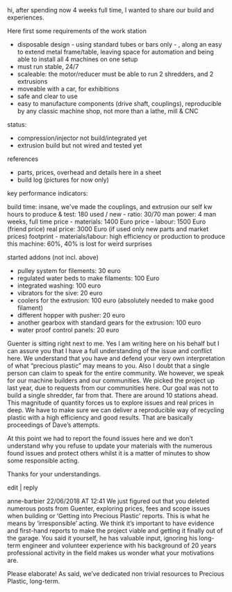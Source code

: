 hi,
after spending now 4 weeks full time, I wanted to share our build and experiences.

Here first some requirements of the work station
- disposable design - using standard tubes or bars only - , along an easy to extend metal frame/table, leaving space for automation and being able to install all 4 machines on one setup
- must run stable, 24/7
- scaleable: the motor/reducer must be able to run 2 shredders, and 2 extrusions
- moveable with a car, for exhibitions
- safe and clear to use
- easy to manufacture components (drive shaft, couplings), reproducible by any classic machine shop, not more than a lathe, mill & CNC

status:

- compression/injector not build/integrated yet
- extrusion build but not wired and tested yet

references
- parts, prices, overhead and details here in a sheet
- build log (pictures for now only)

key performance indicators:

build time: insane, we've made the couplings, and extrusion our self
kw hours to produce & test: 180
used / new - ratio: 30/70
man power: 4 man weeks, full time
price - materials: 1400 Euro
price - labour: 1500 Euro (friend price)
real price: 3000 Euro (if used only new parts and market prices)
footprint - materials/labour: high
efficiency or production to produce this machine: 60%, 40% is lost for weird surprises

started addons (not incl. above)
- pulley system for filements: 30 euro
- regulated water beds to make filaments: 100 Euro
- integrated washing: 100 euro
- vibrators for the sive: 20 euro
- coolers for the extrusion: 100 euro (absolutely needed to make good filament)
- different hopper with pusher: 20 euro
- another gearbox with standard gears for the extrusion: 100 euro
- water proof control panels: 20 euro



Guenter is sitting right next to me. Yes I am writing here on his behalf but I can assure you that I have a full understanding of the issue and conflict here. We understand that you have and defend your very own interpretation of what “precious plastic” may means to you. Also I doubt that a single person can claim to speak for the entire community. We however, we speak for our machine builders and our communities. We picked the project up last year, due to requests from our communities here. Our goal was not to build a single shredder, far from that. There are around 10 stations ahead. This magnitude of quantity forces us to explore issues and real prices in deep. We have to make sure we can deliver a reproducible way of recycling plastic with a high efficiency and good results. That are basically proceedings of Dave’s attempts.

At this point we had to report the found issues here and we don’t understand why you refuse to update your materials with the numerous found issues and protect others whilst it is a matter of minutes to show some responsible acting.

Thanks for your understandings.

edit | reply


anne-barbier 22/06/2018 AT 12:41
We just figured out that you deleted numerous posts from Guenter, exploring prices, fees and scope issues when building or ‘Getting into Precious Plastic’ reports. This is what he means by ‘irresponsible’ acting. We think it’s important to have evidence and first-hand reports to make the project viable and getting it finally out of the garage. You said it yourself, he has valuable input, ignoring his long-term engineer and volunteer experience with his background of 20 years professional activity in the field makes us wonder what your motivations are.

Please elaborate! As said, we’ve dedicated non trivial resources to Precious Plastic, long-term.
